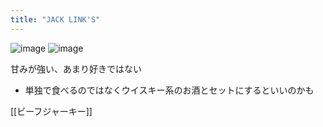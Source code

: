 ```yaml
---
title: "JACK LINK'S"
---
```


![image](https://gyazo.com/6e9b710c9f6f0111f269b1f14e68f532/thumb/1000)
![image](https://gyazo.com/bef2a3b5d637558405bbebd5c79d17ec/thumb/1000)

甘みが強い、あまり好きではない
- 単独で食べるのではなくウイスキー系のお酒とセットにするといいのかも

[[ビーフジャーキー]]
